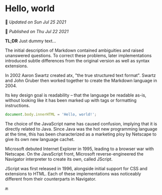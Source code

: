 # Hello, world

🔄 _Updated on Sun Jul 25 2021_

📅 _Published on Thu Jul 22 2021_

**TL;DR** Just dummy text...

The initial description of Markdown contained ambiguities and raised unanswered questions. To correct these problems, later implementations introduced subtle differences from the original version as well as syntax extensions.

In 2002 Aaron Swartz created atx, "the true structured text format". Swartz and John Gruber then worked together to create the Markdown language in 2004.

Its key design goal is readability – that the language be readable as-is, without looking like it has been marked up with tags or formatting instructions.

```js
document.body.innerHTML = 'Hello, world!';
```

The choice of the JavaScript name has caused confusion, implying that it is directly related to Java. Since Java was the hot new programming language at the time, this has been characterized as a marketing ploy by Netscape to give its own new language cachet.

Microsoft debuted Internet Explorer in 1995, leading to a browser war with Netscape. On the JavaScript front, Microsoft reverse-engineered the Navigator interpreter to create its own, called JScript.

JScript was first released in 1996, alongside initial support for CSS and extensions to HTML. Each of these implementations was noticeably different from their counterparts in Navigator.

🔚
